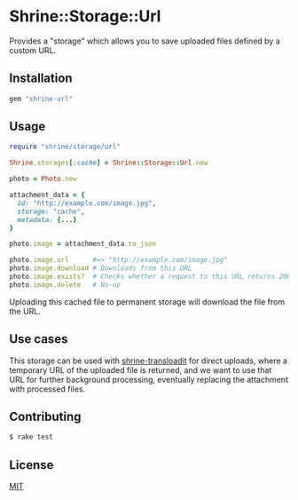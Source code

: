 # Shrine::Storage::Url

Provides a "storage" which allows you to save uploaded files defined by a
custom URL.

## Installation

```ruby
gem "shrine-url"
```

## Usage

```rb
require "shrine/storage/url"

Shrine.storages[:cache] = Shrine::Storage::Url.new
```

```rb
photo = Photo.new

attachment_data = {
  id: "http://example.com/image.jpg",
  storage: "cache",
  metadata: {...}
}

photo.image = attachment_data.to_json

photo.image.url      #=> "http://example.com/image.jpg"
photo.image.download # Downloads from this URL
photo.image.exists?  # Checks whether a request to this URL returns 200
photo.image.delete   # No-op
```

Uploading this cached file to permanent storage will download the file from the
URL.

## Use cases

This storage can be used with [shrine-transloadit] for direct uploads, where a
temporary URL of the uploaded file is returned, and we want to use that URL for
further background processing, eventually replacing the attachment with
processed files.

## Contributing

```sh
$ rake test
```

## License

[MIT](/LICENSE.txt)

[shrine-transloadit]: https://github.com/janko-m/shrine-transloadit
